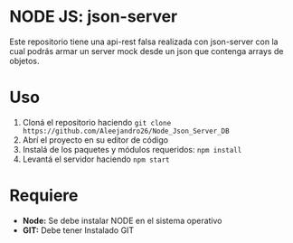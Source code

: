# NODE JS: json-server
Este repositorio tiene una api-rest falsa realizada con json-server con la cual podrás armar un server mock desde un json que contenga arrays de objetos.

# Uso
1. Cloná el repositorio haciendo `git clone https://github.com/Aleejandro26/Node_Json_Server_DB`
2. Abrí el proyecto en su editor de código
3. Instalá de los paquetes y módulos requeridos: `npm install` 
4. Levantá el servidor haciendo `npm start`

# Requiere
- **Node:** Se debe instalar NODE en el sistema operativo
- **GIT:** Debe tener Instalado GIT
